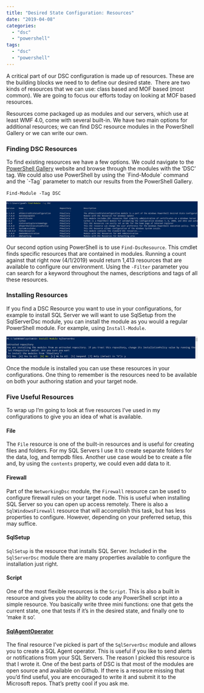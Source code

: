 ```yaml
---
title: "Desired State Configuration: Resources"
date: "2019-04-08"
categories: 
  - "dsc"
  - "powershell"
tags: 
  - "dsc"
  - "powershell"
---
```


A critical part of our DSC configuration is made up of resources. These are the building blocks we need to to define our desired state.  There are two kinds of resources that we can use: class based and MOF based (most common). We are going to focus our efforts today on looking at MOF based resources.

Resources come packaged up as modules and our servers, which use at least WMF 4.0, come with several built-in. We have two main options for additional resources; we can find DSC resource modules in the PowerShell Gallery or we can write our own.

### Finding DSC Resources

To find existing resources we have a few options. We could navigate to the [PowerShell Gallery](https://www.powershellgallery.com/packages?q=Tags%3A%22DSC%22) website and browse through the modules with the ‘DSC’ tag. We could also use PowerShell by using the \`Find-Module\` command and the \`-Tag\` parameter to match our results from the PowerShell Gallery.

```
Find-Module -Tag DSC
```

![](images/Find-Modules.jpg)

Our second option using PowerShell is to use `Find-DscResource`. This cmdlet finds specific resources that are contained in modules. Running a count against that right now (4/1/2019) would return 1,413 resources that are available to configure our environment. Using the `-Filter` parameter you can search for a keyword throughout the names, descriptions and tags of all these resources.

### Installing Resources

If you find a DSC Resource you want to use in your configurations, for example to install SQL Server we will want to use SqlSetup from the SqlServerDsc module, you can install the module as you would a regular PowerShell module. For example, using `Install-Module`.

![](images/Install-Module.jpg)

Once the module is installed you can use these resources in your configurations. One thing to remember is the resources need to be available on both your authoring station and your target node.

### Five Useful Resources

To wrap up I’m going to look at five resources I’ve used in my configurations to give you an idea of what is available.

#### File

The `File` resource is one of the built-in resources and is useful for creating files and folders. For my SQL Servers I use it to create separate folders for the data, log, and tempdb files. Another use case would be to create a file and, by using the `contents` property, we could even add data to it.

#### Firewall

Part of the `NetworkingDsc` module, the `Firewall` resource can be used to configure firewall rules on your target node. This is useful when installing SQL Server so you can open up access remotely. There is also a `SqlWindowsFirewall` resource that will accomplish this task, but has less properties to configure. However, depending on your preferred setup, this may suffice.

#### SqlSetup

`SqlSetup` is the resource that installs SQL Server. Included in the `SqlServerDsc` module there are many properties available to configure the installation just right.

#### Script

One of the most flexible resources is the `Script`. This is also a built in resource and gives you the ability to code any PowerShell script into a simple resource. You basically write three mini functions: one that gets the current state, one that tests if it’s in the desired state, and finally one to ‘make it so’.

#### [SqlAgentOperator](https://github.com/PowerShell/SqlServerDsc#sqlagentoperator)

The final resource I’ve picked is part of the `SqlServerDsc` module and allows you to create a SQL Agent operator. This is useful if you like to send alerts or notifications from your SQL Servers. The reason I picked this resource is that I wrote it. One of the best parts of DSC is that most of the modules are open source and available on Github. If there is a resource missing that you’d find useful, you are encouraged to write it and submit it to the Microsoft repos. That’s pretty cool if you ask me.
